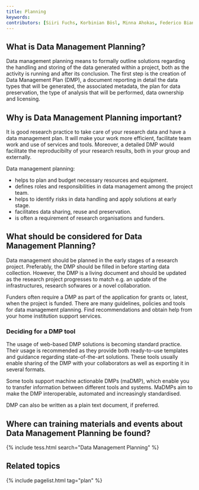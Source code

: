 ```yaml
---
title: Planning
keywords:
contributors: [Siiri Fuchs, Korbinian Bösl, Minna Ahokas, Federico Bianchini]
---
```


## What is Data Management Planning?

Data management planning means to formally outline solutions regarding the handling and storing of the data generated within a project, both as the activity is running and after its conclusion. The first step is the creation of Data Management Plan (DMP), a document reporting in detail the data types that will be generated, the associated metadata, the plan for data preservation, the type of analysis that will be performed, data ownership and licensing.

## Why is Data Management Planning important?

It is good research practice to take care of your research data and have a data management plan. It will make your work more efficient, facilitate team work and use of services and tools. Moreover, a detailed DMP would facilitate the reproducibilty of your research results, both in your group and externally. 

Data management planning:

* helps to plan and budget necessary resources and equipment.
* defines roles and responsibilities in data management among the project team.
* helps to identify risks in data handling and apply solutions at early stage.
* facilitates data sharing, reuse and preservation.
* is often a requirement of research organisations and funders.


## What should be considered for Data Management Planning?
Data management should be planned in the early stages of a research project. Preferably, the DMP should be filled in before starting data collection. However, the DMP is a living document and should be updated as the research project progresses to match e.g. an update of the infrastructures, research sofwares or a novel collaboration.

Funders often require a DMP as part of the application for grants or, latest, when the project is funded. There are many guidelines, policies and tools for data management planning. Find recommendations and obtain help from your home institution support services.


### Deciding for a DMP tool

The usage of web-based DMP solutions is becoming standard practice. Their usage is recommended as they provide both ready-to-use templates and guidance regarding state-of-the-art solutions. These tools usually enable sharing of the DMP with your collaborators as well as exporting it in several formats.

Some tools support machine actionable DMPs (maDMP), which enable you to transfer information between different tools and systems.
MaDMPs aim to make the DMP interoperable, automated and increasingly standardised.

DMP can also be written as a plain text document, if preferred.

## Where can training materials and events about Data Management Planning be found?

{% include tess.html search="Data Management Planning" %}

## Related topics

{% include pagelist.html tag="plan" %}


<!-- * File format
* Data volume
* Licences
* Data documentation
* Ontology
* Data organisation
* Identifiers
* Data quality
* Costs for data management, storage and sharing
* Responsibilities
* Ethical and legal issues
* Funder guidelines

## External links -->
